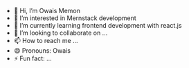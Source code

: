 - 👋 Hi, I’m Owais Memon
- 👀 I’m interested in Mernstack development
- 🌱 I’m currently learning frontend development with react.js
- 💞️ I’m looking to collaborate on ...
- 📫 How to reach me ...
- 😄 Pronouns: Owais
- ⚡ Fun fact: ...

<!---
OwaisMemon748/OwaisMemon748 is a ✨ special ✨ repository because its `README.md` (this file) appears on your GitHub profile.
You can click the Preview link to take a look at your changes.
--->
